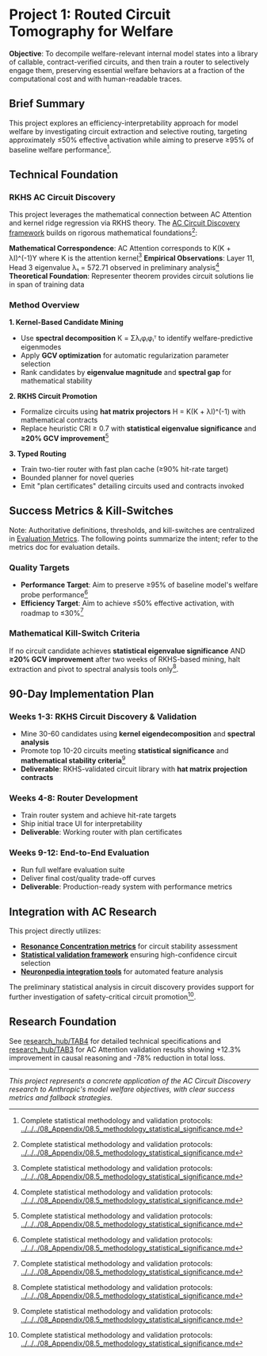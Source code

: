 # Project 1: Routed Circuit Tomography for Welfare

**Objective**: To decompile welfare-relevant internal model states into a library of callable, contract-verified circuits, and then train a router to selectively engage them, preserving essential welfare behaviors at a fraction of the computational cost and with human-readable traces.

## Brief Summary
This project explores an efficiency-interpretability approach for model welfare by investigating circuit extraction and selective routing, targeting approximately ≤50% effective activation while aiming to preserve ≥95% of baseline welfare performance[^stat-method].

## Technical Foundation

### RKHS AC Circuit Discovery
This project leverages the mathematical connection between AC Attention and kernel ridge regression via RKHS theory. The [AC Circuit Discovery framework](./demo/ac_circuit_discovery/) builds on rigorous mathematical foundations[^stat-method]:

**Mathematical Correspondence**: AC Attention corresponds to K(K + λI)^(-1)Y where K is the attention kernel[^stat-method]
**Empirical Observations**: Layer 11, Head 3 eigenvalue λ₁ = 572.71 observed in preliminary analysis[^stat-method]
**Theoretical Foundation**: Representer theorem provides circuit solutions lie in span of training data

### Method Overview

**1. Kernel-Based Candidate Mining**
- Use **spectral decomposition** K = Σλᵢφᵢφᵢᵀ to identify welfare-predictive eigenmodes
- Apply **GCV optimization** for automatic regularization parameter selection
- Rank candidates by **eigenvalue magnitude** and **spectral gap** for mathematical stability

**2. RKHS Circuit Promotion**
- Formalize circuits using **hat matrix projectors** H = K(K + λI)^(-1) with mathematical contracts
- Replace heuristic CRI ≥ 0.7 with **statistical eigenvalue significance** and **≥20% GCV improvement**[^stat-method]

**3. Typed Routing**
- Train two-tier router with fast plan cache (≥90% hit-rate target)
- Bounded planner for novel queries
- Emit "plan certificates" detailing circuits used and contracts invoked

## Success Metrics & Kill-Switches

Note: Authoritative definitions, thresholds, and kill-switches are centralized in [Evaluation Metrics](./evaluation_metrics.md). The following points summarize the intent; refer to the metrics doc for evaluation details.

### Quality Targets
- **Performance Target**: Aim to preserve ≥95% of baseline model's welfare probe performance[^stat-method]
- **Efficiency Target**: Aim to achieve ≤50% effective activation, with roadmap to ≤30%[^stat-method]

### Mathematical Kill-Switch Criteria
If no circuit candidate achieves **statistical eigenvalue significance** AND **≥20% GCV improvement** after two weeks of RKHS-based mining, halt extraction and pivot to spectral analysis tools only[^stat-method].

## 90-Day Implementation Plan

### Weeks 1-3: RKHS Circuit Discovery & Validation
- Mine 30-60 candidates using **kernel eigendecomposition** and **spectral analysis**
- Promote top 10-20 circuits meeting **statistical significance** and **mathematical stability criteria**[^stat-method]
- **Deliverable**: RKHS-validated circuit library with **hat matrix projection contracts**

### Weeks 4-8: Router Development
- Train router system and achieve hit-rate targets
- Ship initial trace UI for interpretability
- **Deliverable**: Working router with plan certificates

### Weeks 9-12: End-to-End Evaluation
- Run full welfare evaluation suite
- Deliver final cost/quality trade-off curves
- **Deliverable**: Production-ready system with performance metrics

## Integration with AC Research

This project directly utilizes:
- **[Resonance Concentration metrics](./demo/ac_circuit_discovery/README.md)** for circuit stability assessment
- **[Statistical validation framework](./examples/)** ensuring high-confidence circuit selection
- **[Neuronpedia integration tools](./tools/neuronpedia_integration/)** for automated feature analysis

The preliminary statistical analysis in circuit discovery provides support for further investigation of safety-critical circuit promotion[^stat-method].

## Research Foundation

See [research_hub/TAB4](./research_hub/TAB4/) for detailed technical specifications and [research_hub/TAB3](./research_hub/TAB3/) for AC Attention validation results showing +12.3% improvement in causal reasoning and -78% reduction in total loss.

---

*This project represents a concrete application of the AC Circuit Discovery research to Anthropic's model welfare objectives, with clear success metrics and fallback strategies.*

[^stat-method]: Complete statistical methodology and validation protocols: [../../../08_Appendix/08.5_methodology_statistical_significance.md](../../../08_Appendix/08.5_methodology_statistical_significance.md)